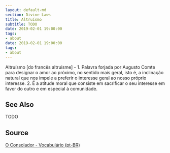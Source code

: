 ```yaml
---
layout: default-md
section: Divine Laws
title: Altruísmo
subtitle: TODO
date: 2019-02-01 19:00:00
tags:
- about
date: 2019-02-01 19:00:00
tags: 
- about
---
```


Altruísmo [do francês altruisme] - 1. Palavra forjada por Augusto Comte para designar o amor ao próximo, no sentido mais geral, isto é, a inclinação natural que nos impele a preferir o interesse geral ao nosso próprio interesse. 2. É a atitude moral que consiste em sacrificar o seu interesse em favor do outro e em especial à comunidade.

## See Also
TODO

## Source
[O Consolador - Vocabulário (pt-BR)](http://www.oconsolador.com.br/linkfixo/vocabulario/principal.html)
